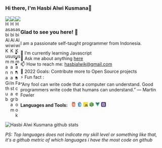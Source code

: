 ### Hi there, I'm Hasbi Alwi Kusmana👋
<a href="https://github.com/hasbialwikusmana">
  <img align="left" alt="Hasbi Alwi Kusmana Github" width="16px" src="https://cdn.jsdelivr.net/npm/simple-icons@v3/icons/github.svg" />
</a>
<a href="https://instagram.com/hasbialwikusmana/">
  <img align="left" alt="Hasbi Alwi Kusmana Instagram" width="16px" src="https://cdn.jsdelivr.net/npm/simple-icons@v3/icons/instagram.svg" />
</a>
<a href="https://www.facebook.com/hasbialwi26/">
  <img align="left" alt="Hasbi Alwi Kusmana Facebook" width="16px" src="https://cdn.jsdelivr.net/npm/simple-icons@v3/icons/facebook.svg" />
</a>

<br />

### Glad to see you here! 🤩 &nbsp;

I am a passionate self-taught programmer from Indonesia.
- 🌱 I’m currently learning Javascript
- 💬 Ask me about anything [here](https://wa.me/6289684811299)
- 📫 How to reach me: hasbialwik@gmail.com <br>
- 🥅 2022 Goals: Contribute more to Open Source projects
- ⚡ Fun fact :<br>
“Any fool can write code that a computer can understand. Good programmers write code that humans can understand.” — Martin Fowler <br>

**Languages and Tools:** &nbsp;
<code><img height="15" src="https://raw.githubusercontent.com/github/explore/80688e429a7d4ef2fca1e82350fe8e3517d3494d/topics/html/html.png"></code>
<code><img height="15" src="https://raw.githubusercontent.com/github/explore/80688e429a7d4ef2fca1e82350fe8e3517d3494d/topics/css/css.png"></code>
<code><img height="15" src="https://raw.githubusercontent.com/github/explore/80688e429a7d4ef2fca1e82350fe8e3517d3494d/topics/javascript/javascript.png"></code>
<code><img height="15" src="https://raw.githubusercontent.com/github/explore/80688e429a7d4ef2fca1e82350fe8e3517d3494d/topics/nodejs/nodejs.png"></code>
<code><img height="15" src="https://raw.githubusercontent.com/github/explore/80688e429a7d4ef2fca1e82350fe8e3517d3494d/topics/vue/vue.png"></code>
<code><img height="15" src="https://raw.githubusercontent.com/github/explore/80688e429a7d4ef2fca1e82350fe8e3517d3494d/topics/bootstrap/bootstrap.png"></code>

<br />

![Hasbi Alwi Kusmana github stats](https://github-readme-stats.vercel.app/api?username=hasbialwikusmana&show_icons=true&hide_border=true)

*PS: Top languages does not indicate my skill level or something like that, it's a github metric of which languages i have the most code on github*
